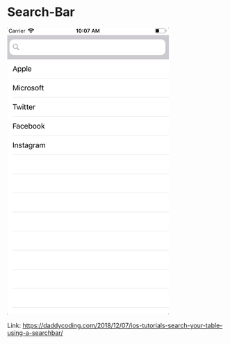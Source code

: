 # Search-Bar

![](https://github.com/zhiyao92/Search-Bar/blob/master/11.gif)

Link: https://daddycoding.com/2018/12/07/ios-tutorials-search-your-table-using-a-searchbar/
